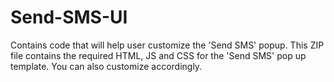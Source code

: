 # Send-SMS-UI
Contains code that will help user customize the 'Send SMS' popup.
This ZIP file contains the required HTML, JS and CSS for the 'Send SMS' pop up template.
You can also customize accordingly.
